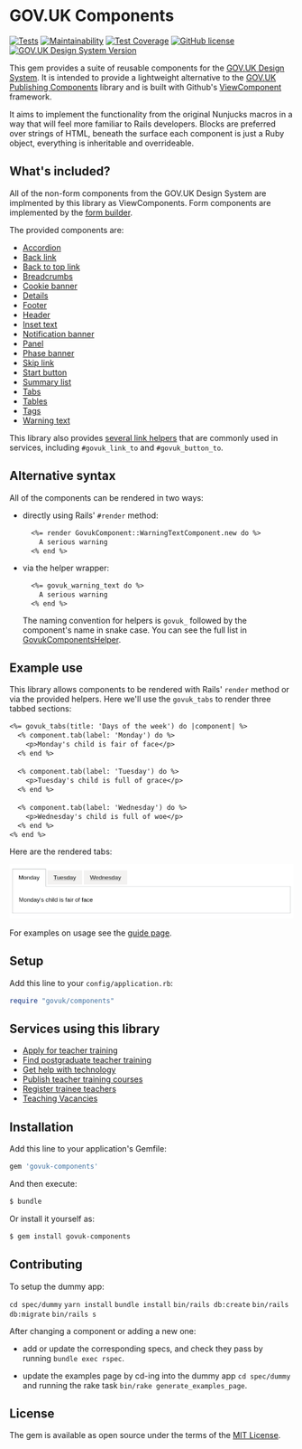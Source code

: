 # GOV.UK Components

[![Tests](https://github.com/DFE-Digital/govuk-components/workflows/Tests/badge.svg)](https://github.com/DFE-Digital/govuk-components/actions?query=workflow%3ATests)
[![Maintainability](https://api.codeclimate.com/v1/badges/cbcbc140f300b920d833/maintainability)](https://codeclimate.com/github/DFE-Digital/govuk-components/maintainability)
[![Test Coverage](https://api.codeclimate.com/v1/badges/cbcbc140f300b920d833/test_coverage)](https://codeclimate.com/github/DFE-Digital/govuk-components/test_coverage)
[![GitHub license](https://img.shields.io/github/license/DFE-Digital/govuk-components)](https://github.com/DFE-Digital/govuk-components/blob/master/LICENSE)
[![GOV.UK Design System Version](https://img.shields.io/badge/GOV.UK%20Design%20System-3.13.0-brightgreen)](https://design-system.service.gov.uk)

This gem provides a suite of reusable components for the [GOV.UK Design System](https://design-system.service.gov.uk/). It is intended to provide a lightweight alternative to the [GOV.UK Publishing Components](https://github.com/alphagov/govuk_publishing_components) library and is built with Github's [ViewComponent](https://github.com/github/view_component) framework.

It aims to implement the functionality from the original Nunjucks macros in a way that will feel more familiar to Rails developers. Blocks are preferred over strings of HTML, beneath the surface each component is just a Ruby object, everything is inheritable and overrideable.

## What's included?

All of the non-form components from the GOV.UK Design System are implmented by this library as ViewComponents. Form components are implemented by the [form builder](https://govuk-form-builder.netlify.app/).

The provided components are:

* [Accordion](https://dfe-digital.github.io/govuk-components/#accordion)
* [Back link](https://dfe-digital.github.io/govuk-components/#back-links)
* [Back to top link](https://dfe-digital.github.io/govuk-components/#back-to-top-link)
* [Breadcrumbs](https://dfe-digital.github.io/govuk-components/#breadcrumbs)
* [Cookie banner](https://dfe-digital.github.io/govuk-components/#cookie-banner)
* [Details](https://dfe-digital.github.io/govuk-components/#details)
* [Footer](https://dfe-digital.github.io/govuk-components/#footer)
* [Header](https://dfe-digital.github.io/govuk-components/#header)
* [Inset text](https://dfe-digital.github.io/govuk-components/#inset-text)
* [Notification banner](https://dfe-digital.github.io/govuk-components/#notification-banner)
* [Panel](https://dfe-digital.github.io/govuk-components/#panel)
* [Phase banner](https://dfe-digital.github.io/govuk-components/#phase-banner)
* [Skip link](https://dfe-digital.github.io/govuk-components/#skip-link)
* [Start button](https://dfe-digital.github.io/govuk-components/#start-button)
* [Summary list](https://dfe-digital.github.io/govuk-components/#summary-list)
* [Tabs](https://dfe-digital.github.io/govuk-components/#tabs)
* [Tables](https://dfe-digital.github.io/govuk-components/#table)
* [Tags](https://dfe-digital.github.io/govuk-components/#tags)
* [Warning text](https://dfe-digital.github.io/govuk-components/#warning-text)

This library also provides [several link helpers](https://dfe-digital.github.io/govuk-components/#links-and-buttons) that are commonly used in services, including `#govuk_link_to` and `#govuk_button_to`.

## Alternative syntax

All of the components can be rendered in two ways:

* directly using Rails' `#render` method:

  ```erb
    <%= render GovukComponent::WarningTextComponent.new do %>
      A serious warning
    <% end %>
  ```

* via the helper wrapper:

  ```erb
    <%= govuk_warning_text do %>
      A serious warning
    <% end %>
  ```

  The naming convention for helpers is `govuk_` followed by the component's name in snake case. You can
  see the full list in [GovukComponentsHelper](app/helpers/govuk_components_helper.rb).

## Example use

This library allows components to be rendered with Rails' `render` method or via the provided helpers. Here we'll use the `govuk_tabs` to render three tabbed sections:

```erb
<%= govuk_tabs(title: 'Days of the week') do |component| %>
  <% component.tab(label: 'Monday') do %>
    <p>Monday's child is fair of face</p>
  <% end %>

  <% component.tab(label: 'Tuesday') do %>
    <p>Tuesday's child is full of grace</p>
  <% end %>

  <% component.tab(label: 'Wednesday') do %>
    <p>Wednesday's child is full of woe</p>
  <% end %>
<% end %>

```

Here are the rendered tabs:

![Tabs preview](docs/images/tabs.png)

For examples on usage see the [guide page](https://dfe-digital.github.io/govuk-components/).

## Setup

Add this line to your `config/application.rb`:

```ruby
require "govuk/components"
```

## Services using this library

* [Apply for teacher training](https://github.com/DFE-Digital/apply-for-teacher-training)
* [Find postgraduate teacher training](https://github.com/DFE-Digital/find-teacher-training)
* [Get help with technology](https://github.com/DFE-Digital/get-help-with-tech)
* [Publish teacher training courses](https://github.com/DFE-Digital/publish-teacher-training)
* [Register trainee teachers](https://github.com/DFE-Digital/register-trainee-teachers)
* [Teaching Vacancies](https://github.com/DFE-Digital/teaching-vacancies)

## Installation

Add this line to your application's Gemfile:

```ruby
gem 'govuk-components'
```

And then execute:
```bash
$ bundle
```

Or install it yourself as:
```bash
$ gem install govuk-components
```

## Contributing

To setup the dummy app:

`cd spec/dummy`
`yarn install`
`bundle install`
`bin/rails db:create`
`bin/rails db:migrate`
`bin/rails s`

After changing a component or adding a new one:

* add or update the corresponding specs, and check they pass by running `bundle exec rspec`.

* update the examples page by cd-ing into the dummy app `cd spec/dummy` and running the rake task `bin/rake generate_examples_page`.

## License

The gem is available as open source under the terms of the [MIT License](https://opensource.org/licenses/MIT).
